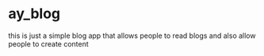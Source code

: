 # ay_blog
this is just a simple blog app that allows people to read blogs and also allow people to create content
